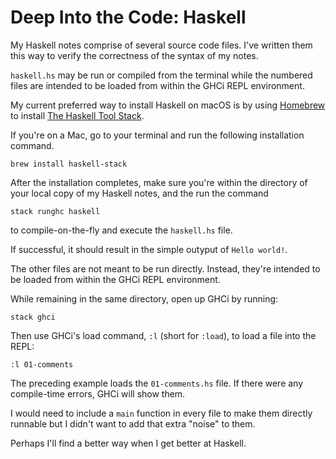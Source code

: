 # Deep Into the Code: Haskell

My Haskell notes comprise of several source code files. I've written them this way to verify the correctness of the syntax of my notes.

`haskell.hs` may be run or compiled from the terminal while the numbered files are intended to be loaded from within the GHCi REPL environment.

My current preferred way to install Haskell on macOS is by using [Homebrew](https://brew.sh) to install [The Haskell Tool Stack](https://haskellstack.org/).

If you're on a Mac, go to your terminal and run the following installation command.

```shell
brew install haskell-stack
```

After the installation completes, make sure you're within the directory of your local copy of my Haskell notes, and the run the command

```shell
stack runghc haskell
```

to compile-on-the-fly and execute the `haskell.hs` file.

If successful, it should result in the simple outyput of `Hello world!`.

The other files are not meant to be run directly. Instead, they're intended to be loaded from within the GHCi REPL environment.

While remaining in the same directory, open up GHCi by running:

```shell
stack ghci
```

Then use GHCi's load command, `:l` (short for `:load`), to load a file into the REPL:

```shell
:l 01-comments
```

The preceding example loads the `01-comments.hs` file. If there were any compile-time errors, GHCi will show them.

I would need to include a `main` function in every file to make them directly runnable but I didn't want to add that extra "noise" to them.

Perhaps I'll find a better way when I get better at Haskell.
